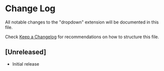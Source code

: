 # Change Log

All notable changes to the "dropdown" extension will be documented in this file.

Check [Keep a Changelog](http://keepachangelog.com/) for recommendations on how to structure this file.

## [Unreleased]

- Initial release